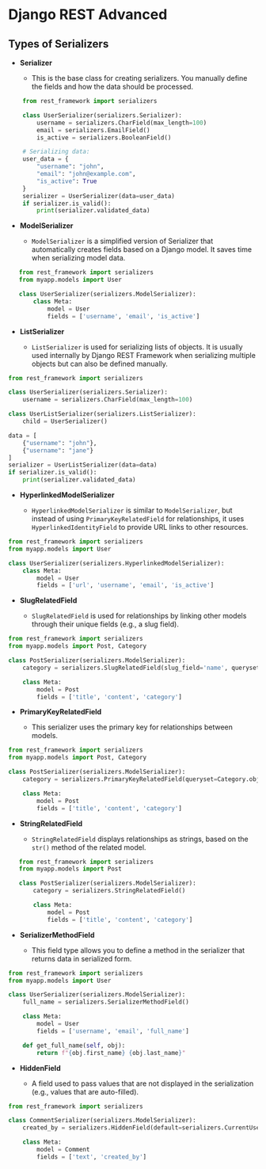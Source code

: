 # Django REST Advanced

## Types of Serializers

-   **Serializer**

    -   This is the base class for creating serializers. You manually define the fields and how the data should be processed.

```py
    from rest_framework import serializers

    class UserSerializer(serializers.Serializer):
        username = serializers.CharField(max_length=100)
        email = serializers.EmailField()
        is_active = serializers.BooleanField()

    # Serializing data:
    user_data = {
        "username": "john",
        "email": "john@example.com",
        "is_active": True
    }
    serializer = UserSerializer(data=user_data)
    if serializer.is_valid():
        print(serializer.validated_data)
```

-   **ModelSerializer**

    -   `ModelSerializer` is a simplified version of Serializer that automatically creates fields based on a Django model. It saves time when serializing model data.

```py
   from rest_framework import serializers
   from myapp.models import User

   class UserSerializer(serializers.ModelSerializer):
       class Meta:
           model = User
           fields = ['username', 'email', 'is_active']
```

-   **ListSerializer**

    -   `ListSerializer` is used for serializing lists of objects. It is usually used internally by Django REST Framework when serializing multiple objects but can also be defined manually.

```py
from rest_framework import serializers

class UserSerializer(serializers.Serializer):
    username = serializers.CharField(max_length=100)

class UserListSerializer(serializers.ListSerializer):
    child = UserSerializer()

data = [
    {"username": "john"},
    {"username": "jane"}
]
serializer = UserListSerializer(data=data)
if serializer.is_valid():
    print(serializer.validated_data)
```

-   **HyperlinkedModelSerializer**

    -   `HyperlinkedModelSerializer` is similar to `ModelSerializer`, but instead of using `PrimaryKeyRelatedField` for relationships, it uses `HyperlinkedIdentityField` to provide URL links to other resources.

```py
from rest_framework import serializers
from myapp.models import User

class UserSerializer(serializers.HyperlinkedModelSerializer):
    class Meta:
        model = User
        fields = ['url', 'username', 'email', 'is_active']
```

-   **SlugRelatedField**

    -   `SlugRelatedField` is used for relationships by linking other models through their unique fields (e.g., a slug field).

```py
from rest_framework import serializers
from myapp.models import Post, Category

class PostSerializer(serializers.ModelSerializer):
    category = serializers.SlugRelatedField(slug_field='name', queryset=Category.objects.all())

    class Meta:
        model = Post
        fields = ['title', 'content', 'category']
```

-   **PrimaryKeyRelatedField**

    -   This serializer uses the primary key for relationships between models.

```py
from rest_framework import serializers
from myapp.models import Post, Category

class PostSerializer(serializers.ModelSerializer):
    category = serializers.PrimaryKeyRelatedField(queryset=Category.objects.all())

    class Meta:
        model = Post
        fields = ['title', 'content', 'category']
```

-   **StringRelatedField**

    -   `StringRelatedField` displays relationships as strings, based on the `str()` method of the related model.

```py
   from rest_framework import serializers
   from myapp.models import Post

   class PostSerializer(serializers.ModelSerializer):
       category = serializers.StringRelatedField()

       class Meta:
           model = Post
           fields = ['title', 'content', 'category']
```

-   **SerializerMethodField**

    -   This field type allows you to define a method in the serializer that returns data in serialized form.

```py
from rest_framework import serializers
from myapp.models import User

class UserSerializer(serializers.ModelSerializer):
    full_name = serializers.SerializerMethodField()

    class Meta:
        model = User
        fields = ['username', 'email', 'full_name']

    def get_full_name(self, obj):
        return f"{obj.first_name} {obj.last_name}"
```

-   **HiddenField**

    -   A field used to pass values that are not displayed in the serialization (e.g., values that are auto-filled).

```py
from rest_framework import serializers

class CommentSerializer(serializers.ModelSerializer):
    created_by = serializers.HiddenField(default=serializers.CurrentUserDefault())

    class Meta:
        model = Comment
        fields = ['text', 'created_by']
```

